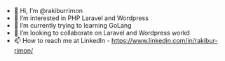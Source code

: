 - 👋 Hi, I’m @rakiburrimon
- 👀 I’m interested in PHP Laravel and Wordpress
- 🌱 I’m currently trying to learning GoLang
- 💞️ I’m looking to collaborate on Laravel and Wordpress workd
- 📫 How to reach me at LinkedIn - https://www.linkedin.com/in/rakibur-rimon/

<!---
rakiburrimon/rakiburrimon is a ✨ special ✨ repository because its `README.md` (this file) appears on your GitHub profile.
You can click the Preview link to take a look at your changes.
--->
